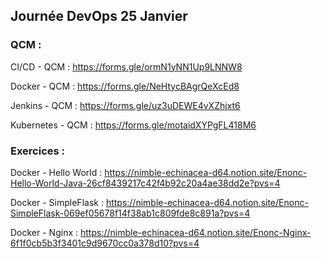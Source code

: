## Journée DevOps 25 Janvier

### QCM :

CI/CD - QCM : https://forms.gle/ormN1yNN1Up9LNNW8

Docker - QCM : https://forms.gle/NeHtycBAgrQeXcEd8

Jenkins - QCM : https://forms.gle/uz3uDEWE4vXZhjxt6

Kubernetes - QCM : https://forms.gle/motaidXYPgFL418M6

### Exercices :

Docker - Hello World : https://nimble-echinacea-d64.notion.site/Enonc-Hello-World-Java-26cf8439217c42f4b92c20a4ae38dd2e?pvs=4

Docker - SimpleFlask : https://nimble-echinacea-d64.notion.site/Enonc-SimpleFlask-069ef05678f14f38ab1c809fde8c891a?pvs=4

Docker - Nginx : https://nimble-echinacea-d64.notion.site/Enonc-Nginx-6f1f0cb5b3f3401c9d9670cc0a378d10?pvs=4
